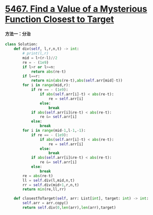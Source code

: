 # [5467. Find a Value of a Mysterious Function Closest to Target](https://leetcode-cn.com/contest/weekly-contest-198/problems/find-a-value-of-a-mysterious-function-closest-to-target/)

#### 方法一：分治

```python
class Solution:
    def div(self, l,r,n,t) -> int:
        # print(l,r)
        mid = l+(r-l)//2
        re = - (1e9)
        if l>r or l>=n:
            return abs(re-t)
        if l==r:
            return min(abs(re-t),abs(self.arr[mid]-t))
        for i in range(mid,r):
            if re == - (1e9):
                if abs(self.arr[i]-t) < abs(re-t):
                    re = self.arr[i]
                else:
                    break
            if abs(self.arr[i]&re-t) < abs(re-t):
                re &= self.arr[i]
            else:
                break
        for i in range(mid-1,l-1,-1):
            if re == - (1e9):
                if abs(self.arr[i]-t) < abs(re-t):
                    re = self.arr[i]
                else:
                    break
            if abs(self.arr[i]&re-t) < abs(re-t):
                re &= self.arr[i]
            else:
                break
        re = abs(re-t)
        ll = self.div(l,mid,n,t)
        rr = self.div(mid+1,r,n,t)
        return min(re,ll,rr) 
        
    def closestToTarget(self, arr: List[int], target: int) -> int:
        self.arr = arr.copy()
        return self.div(0,len(arr),len(arr),target)
```

